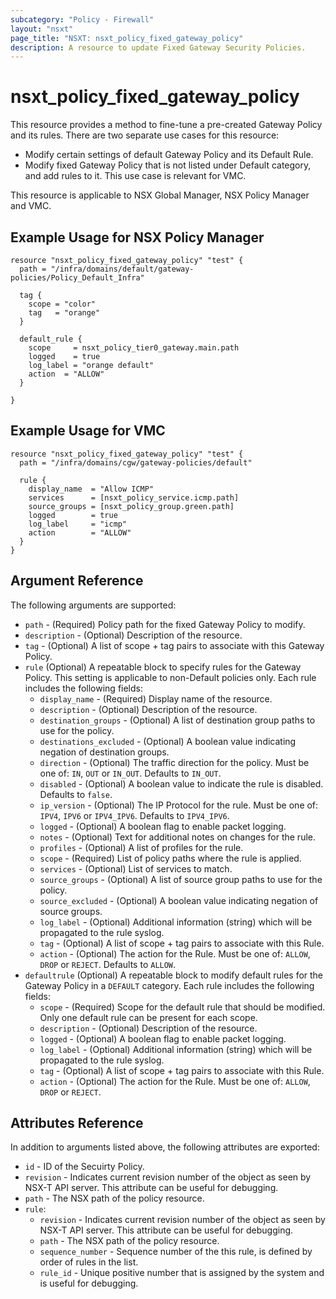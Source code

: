 ```yaml
---
subcategory: "Policy - Firewall"
layout: "nsxt"
page_title: "NSXT: nsxt_policy_fixed_gateway_policy"
description: A resource to update Fixed Gateway Security Policies.
---
```


# nsxt_policy_fixed_gateway_policy

This resource provides a method to fine-tune a pre-created Gateway Policy and its rules.
There are two separate use cases for this resource:
* Modify certain settings of default Gateway Policy and its Default Rule.
* Modify fixed Gateway Policy that is not listed under Default category, and add rules to it.
  This use case is relevant for VMC.

This resource is applicable to NSX Global Manager, NSX Policy Manager and VMC.

## Example Usage for NSX Policy Manager

```hcl
resource "nsxt_policy_fixed_gateway_policy" "test" {
  path = "/infra/domains/default/gateway-policies/Policy_Default_Infra"

  tag {
    scope = "color"
    tag   = "orange"
  }

  default_rule {
    scope     = nsxt_policy_tier0_gateway.main.path
    logged    = true
    log_label = "orange default"
    action  = "ALLOW"
  }

}
```

## Example Usage for VMC

```hcl
resource "nsxt_policy_fixed_gateway_policy" "test" {
  path = "/infra/domains/cgw/gateway-policies/default"

  rule {
    display_name  = "Allow ICMP"
    services      = [nsxt_policy_service.icmp.path]
    source_groups = [nsxt_policy_group.green.path]
    logged        = true
    log_label     = "icmp"
    action        = "ALLOW"
  }
}
```

## Argument Reference

The following arguments are supported:

* `path` - (Required) Policy path for the fixed Gateway Policy to modify.
* `description` - (Optional) Description of the resource.
* `tag` - (Optional) A list of scope + tag pairs to associate with this Gateway Policy.
* `rule` (Optional) A repeatable block to specify rules for the Gateway Policy. This setting is applicable to non-Default policies only. Each rule includes the following fields:
  * `display_name` - (Required) Display name of the resource.
  * `description` - (Optional) Description of the resource.
  * `destination_groups` - (Optional) A list of destination group paths to use for the policy.
  * `destinations_excluded` - (Optional) A boolean value indicating negation of destination groups.
  * `direction` - (Optional) The traffic direction for the policy. Must be one of: `IN`, `OUT` or `IN_OUT`. Defaults to `IN_OUT`.
  * `disabled` - (Optional) A boolean value to indicate the rule is disabled. Defaults to `false`.
  * `ip_version` - (Optional) The IP Protocol for the rule. Must be one of: `IPV4`, `IPV6` or `IPV4_IPV6`. Defaults to `IPV4_IPV6`.
  * `logged` - (Optional) A boolean flag to enable packet logging.
  * `notes` - (Optional) Text for additional notes on changes for the rule.
  * `profiles` - (Optional) A list of profiles for the rule.
  * `scope` - (Required) List of policy paths where the rule is applied.
  * `services` - (Optional) List of services to match.
  * `source_groups` - (Optional) A list of source group paths to use for the policy.
  * `source_excluded` - (Optional) A boolean value indicating negation of source groups.
  * `log_label` - (Optional) Additional information (string) which will be propagated to the rule syslog.
  * `tag` - (Optional) A list of scope + tag pairs to associate with this Rule.
  * `action` - (Optional) The action for the Rule. Must be one of: `ALLOW`, `DROP` or `REJECT`. Defaults to `ALLOW`.
* `defaultrule` (Optional) A repeatable block to modify default rules for the Gateway Policy in a `DEFAULT` category. Each rule includes the following fields:
  * `scope` - (Required) Scope for the default rule that should be modified. Only one default rule can be present for each scope.
  * `description` - (Optional) Description of the resource.
  * `logged` - (Optional) A boolean flag to enable packet logging.
  * `log_label` - (Optional) Additional information (string) which will be propagated to the rule syslog.
  * `tag` - (Optional) A list of scope + tag pairs to associate with this Rule.
  * `action` - (Optional) The action for the Rule. Must be one of: `ALLOW`, `DROP` or `REJECT`.

## Attributes Reference

In addition to arguments listed above, the following attributes are exported:

* `id` - ID of the Secuirty Policy.
* `revision` - Indicates current revision number of the object as seen by NSX-T API server. This attribute can be useful for debugging.
* `path` - The NSX path of the policy resource.
* `rule`:
  * `revision` - Indicates current revision number of the object as seen by NSX-T API server. This attribute can be useful for debugging.
  * `path` - The NSX path of the policy resource.
  * `sequence_number` - Sequence number of the this rule, is defined by order of rules in the list.
  * `rule_id` - Unique positive number that is assigned by the system and is useful for debugging.

